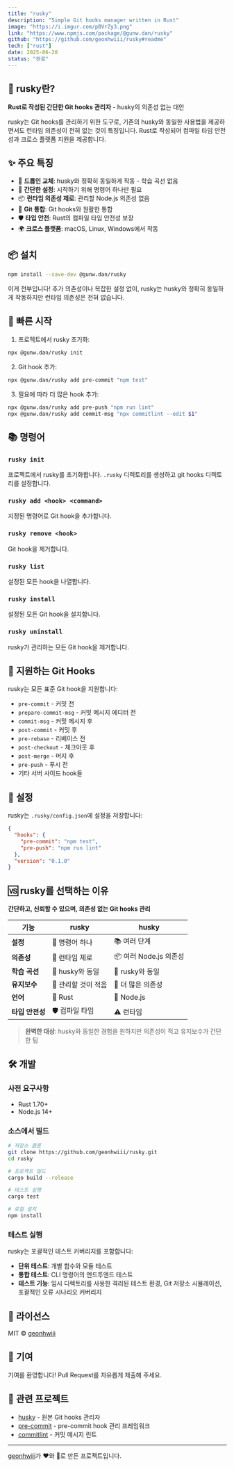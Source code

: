 ```yaml
---
title: "rusky"
description: "Simple Git hooks manager written in Rust"
image: "https://i.imgur.com/pBVrZy3.png"
link: "https://www.npmjs.com/package/@gunw.dan/rusky"
github: "https://github.com/geonhwiii/rusky#readme"
tech: ["rust"]
date: 2025-06-20
status: "완료"
---
```


## 🐺 rusky란?

**Rust로 작성된 간단한 Git hooks 관리자** - husky의 의존성 없는 대안

rusky는 Git hooks를 관리하기 위한 도구로, 기존의 husky와 동일한 사용법을 제공하면서도 런타임 의존성이 전혀 없는 것이 특징입니다. Rust로 작성되어 컴파일 타임 안전성과 크로스 플랫폼 지원을 제공합니다.

## ✨ 주요 특징

- 🚀 **드롭인 교체**: husky와 정확히 동일하게 작동 - 학습 곡선 없음
- 🔧 **간단한 설정**: 시작하기 위해 명령어 하나만 필요
- 📦 **런타임 의존성 제로**: 관리할 Node.js 의존성 없음
- 🎯 **Git 통합**: Git hooks와 원활한 통합
- 🛡️ **타입 안전**: Rust의 컴파일 타임 안전성 보장
- 🌍 **크로스 플랫폼**: macOS, Linux, Windows에서 작동

## 📦 설치

```bash
npm install --save-dev @gunw.dan/rusky
```

이게 전부입니다! 추가 의존성이나 복잡한 설정 없이, rusky는 husky와 정확히 동일하게 작동하지만 런타임 의존성은 전혀 없습니다.

## 🚀 빠른 시작

1. 프로젝트에서 rusky 초기화:
```bash
npx @gunw.dan/rusky init
```

2. Git hook 추가:
```bash
npx @gunw.dan/rusky add pre-commit "npm test"
```

3. 필요에 따라 더 많은 hook 추가:
```bash
npx @gunw.dan/rusky add pre-push "npm run lint"
npx @gunw.dan/rusky add commit-msg "npx commitlint --edit $1"
```

## 📚 명령어

### `rusky init`
프로젝트에서 rusky를 초기화합니다. `.rusky` 디렉토리를 생성하고 git hooks 디렉토리를 설정합니다.

### `rusky add <hook> <command>`
지정된 명령어로 Git hook을 추가합니다.

### `rusky remove <hook>`
Git hook을 제거합니다.

### `rusky list`
설정된 모든 hook을 나열합니다.

### `rusky install`
설정된 모든 Git hook을 설치합니다.

### `rusky uninstall`
rusky가 관리하는 모든 Git hook을 제거합니다.

## 🎯 지원하는 Git Hooks

rusky는 모든 표준 Git hook을 지원합니다:

- `pre-commit` - 커밋 전
- `prepare-commit-msg` - 커밋 메시지 에디터 전
- `commit-msg` - 커밋 메시지 후
- `post-commit` - 커밋 후
- `pre-rebase` - 리베이스 전
- `post-checkout` - 체크아웃 후
- `post-merge` - 머지 후
- `pre-push` - 푸시 전
- 기타 서버 사이드 hook들

## 🔧 설정

rusky는 `.rusky/config.json`에 설정을 저장합니다:

```json
{
  "hooks": {
    "pre-commit": "npm test",
    "pre-push": "npm run lint"
  },
  "version": "0.1.0"
}
```

## 🆚 rusky를 선택하는 이유

**간단하고, 신뢰할 수 있으며, 의존성 없는 Git hooks 관리**

| 기능 | rusky | husky |
|------|-------|-------|
| **설정** | 🚀 명령어 하나 | 📚 여러 단계 |
| **의존성** | 🚫 런타임 제로 | 📦 여러 Node.js 의존성 |
| **학습 곡선** | 📖 husky와 동일 | 📖 rusky와 동일 |
| **유지보수** | 🔧 관리할 것이 적음 | 🔧 더 많은 의존성 |
| **언어** | 🦀 Rust | 📜 Node.js |
| **타입 안전성** | 🛡️ 컴파일 타임 | ⚠️ 런타임 |

> **완벽한 대상**: husky와 동일한 경험을 원하지만 의존성이 적고 유지보수가 간단한 팀

## 🛠️ 개발

### 사전 요구사항
- Rust 1.70+
- Node.js 14+

### 소스에서 빌드

```bash
# 저장소 클론
git clone https://github.com/geonhwiii/rusky.git
cd rusky

# 프로젝트 빌드
cargo build --release

# 테스트 실행
cargo test

# 로컬 설치
npm install
```

### 테스트 실행

rusky는 포괄적인 테스트 커버리지를 포함합니다:

- **단위 테스트**: 개별 함수와 모듈 테스트
- **통합 테스트**: CLI 명령어의 엔드투엔드 테스트
- **테스트 기능**: 임시 디렉토리를 사용한 격리된 테스트 환경, Git 저장소 시뮬레이션, 포괄적인 오류 시나리오 커버리지

## 📄 라이선스

MIT © [geonhwiii](https://github.com/geonhwiii)

## 🤝 기여

기여를 환영합니다! Pull Request를 자유롭게 제출해 주세요.

## 🔗 관련 프로젝트

- [husky](https://github.com/typicode/husky) - 원본 Git hooks 관리자
- [pre-commit](https://pre-commit.com/) - pre-commit hook 관리 프레임워크
- [commitlint](https://commitlint.js.org/) - 커밋 메시지 린트

---

[geonhwiii](https://github.com/geonhwiii)가 ❤️와 🦀로 만든 프로젝트입니다.

